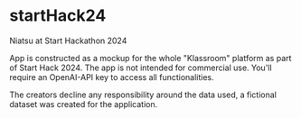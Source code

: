 # startHack24
Niatsu at Start Hackathon 2024

App is constructed as a mockup for the whole "Klassroom" platform as part of Start Hack 2024. 
The app is not intended for commercial use. 
You'll require an OpenAI-API key to access all functionalities.

The creators decline any responsibility around the data used, a fictional dataset was created for the application. 
